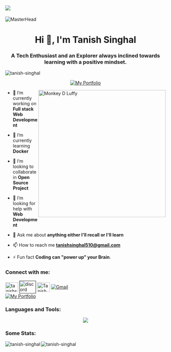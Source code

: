 <h1>
  <a href="https://git.io/typing-svg">
    <img src="https://readme-typing-svg.herokuapp.com?color=62F7F3&size=25&lines=Hello+there!!!..">
  </a>
</h1>

![MasterHead](https://user-images.githubusercontent.com/10498744/210012254-234538ff-d198-48aa-8964-37e6fd45d227.gif)
<h1 align="center">Hi 👋, I'm Tanish Singhal</h1>

<h3 align="center">A Tech Enthusiast and an Explorer always inclined towards learning with a positive mindset.</h3>

<p align="left">
  <img src="https://komarev.com/ghpvc/?username=tanish-singhal&label=Profile%20views&color=0e75b6&style=flat" alt="tanish-singhal" />
</p>
<p align="center">
  <a href="https://tanish-singhal.vercel.app" target="_blank">
    <img src="https://img.shields.io/badge/Visit%20My%20Portfolio-%2362F7F3?style=for-the-badge&logo=vercel&logoColor=white" alt="My Portfolio" />
  </a>
</p>

<img style="display: flex; align-item: center;" align="right" alt="Monkey D Luffy" width="400" src="https://i.pinimg.com/originals/5a/50/5a/5a505a6560fe5d773a1846c76f43ce77.gif">

- 🔭 I’m currently working on **Full stack Web Development**

- 🌱 I’m currently learning **Docker**

- 👯 I’m looking to collaborate in **Open Source Project**

- 🤝 I’m looking for help with **Web Development**

- 💬 Ask me about **anything either I'll recall or I'll learn**

- 📫 How to reach me **tanishsinghal510@gmail.com**

- ⚡ Fun fact **Coding can "power up" your Brain**.

<h3 align="left">Connect with me:</h3>
<p align="left">
  <a href="https://linkedin.com/in/tanishsinghal1" target="blank"><img align="center" src="https://raw.githubusercontent.com/maurodesouza/profile-readme-generator/master/src/assets/icons/social/linkedin/default.svg" alt="tanishsinghal1" height="30" width="40" /></a>
  <a href="" target="blank"><img align="center" src="https://raw.githubusercontent.com/maurodesouza/profile-readme-generator/master/src/assets/icons/social/discord/default.svg" width="52" height="40" alt="discord logo"  /></a>
  <a href="https://twitter.com/TanishSing44334" target="blank"><img align="center" src="https://raw.githubusercontent.com/maurodesouza/profile-readme-generator/master/src/assets/icons/social/twitter/default.svg" alt="TanishSing44334" height="30" width="40" /></a>
  <a href="mailto:tanishsinghal510@gmail.com" target="_blank">
    <img align="center" src="https://skillicons.dev/icons?i=gmail" alt="Gmail" />
  </a>
  <br />
  <a href="https://tanish-singhal.vercel.app" target="_blank">
    <img src="https://img.shields.io/badge/Visit%20My%20Portfolio-%2362F7F3?style=for-the-badge&logo=vercel&logoColor=white" alt="My Portfolio" />
  </a>
</p>

<h3 align="left">Languages and Tools:</h3>
<p align="center">
    <img src="https://skillicons.dev/icons?i=git,github,md,wordpress,figma,html,css,js,ts,bootstrap,materialui,tailwind,nodejs,npm,vite,react,redux,nextjs,vercel,express,postman,mongodb,mysql,postgres,prisma,supabase,cloudflare,notion" />
</p>

<h3 align="left">Some Stats: </h3>
<p><img align="left" src="https://github-readme-stats.vercel.app/api/top-langs?username=tanish-singhal&show_icons=true&locale=en&layout=compact" alt="tanish-singhal" /></p>
<p><img align="center" src="https://github-readme-streak-stats.herokuapp.com/?user=tanish-singhal&" alt="tanish-singhal" /></p>
